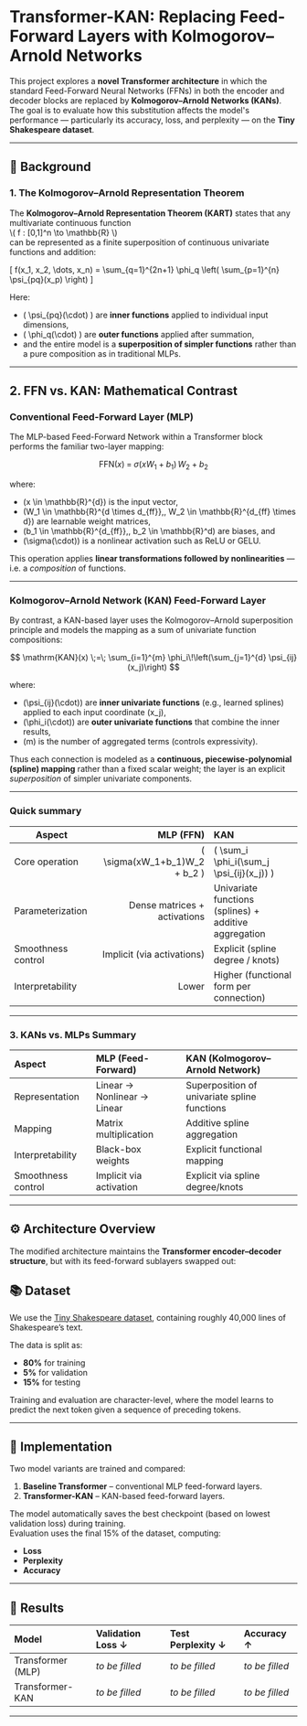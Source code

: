 # Transformer-KAN: Replacing Feed-Forward Layers with Kolmogorov–Arnold Networks

This project explores a **novel Transformer architecture** in which the standard Feed-Forward Neural Networks (FFNs) in both the encoder and decoder blocks are replaced by **Kolmogorov–Arnold Networks (KANs)**.  
The goal is to evaluate how this substitution affects the model's performance — particularly its accuracy, loss, and perplexity — on the **Tiny Shakespeare dataset**.

---

## 🧠 Background

### 1. The Kolmogorov–Arnold Representation Theorem

The **Kolmogorov–Arnold Representation Theorem (KART)** states that any multivariate continuous function  
\\( f : [0,1]^n \to \mathbb{R} \\)  
can be represented as a finite superposition of continuous univariate functions and addition:

\[
f(x_1, x_2, \dots, x_n) = \sum_{q=1}^{2n+1} \phi_q \left( \sum_{p=1}^{n} \psi_{pq}(x_p) \right)
\]

Here:
- \( \psi_{pq}(\cdot) \) are **inner functions** applied to individual input dimensions,  
- \( \phi_q(\cdot) \) are **outer functions** applied after summation,  
- and the entire model is a **superposition of simpler functions** rather than a pure composition as in traditional MLPs.

---

## 2. FFN vs. KAN: Mathematical Contrast

### Conventional Feed-Forward Layer (MLP)

The MLP-based Feed-Forward Network within a Transformer block performs the familiar two-layer mapping:

$$
\mathrm{FFN}(x) \;=\; \sigma\big(x W_1 + b_1\big)\, W_2 + b_2
$$

where:
- \(x \in \mathbb{R}^{d}\) is the input vector,  
- \(W_1 \in \mathbb{R}^{d \times d_{ff}},\, W_2 \in \mathbb{R}^{d_{ff} \times d}\) are learnable weight matrices,  
- \(b_1 \in \mathbb{R}^{d_{ff}},\, b_2 \in \mathbb{R}^d\) are biases, and  
- \(\sigma(\cdot)\) is a nonlinear activation such as ReLU or GELU.

This operation applies **linear transformations followed by nonlinearities** — i.e. a *composition* of functions.

---

### Kolmogorov–Arnold Network (KAN) Feed-Forward Layer

By contrast, a KAN-based layer uses the Kolmogorov–Arnold superposition principle and models the mapping as a sum of univariate function compositions:

$$
\mathrm{KAN}(x) \;=\; \sum_{i=1}^{m} \phi_i\!\left(\sum_{j=1}^{d} \psi_{ij}(x_j)\right)
$$

where:
- \(\psi_{ij}(\cdot)\) are **inner univariate functions** (e.g., learned splines) applied to each input coordinate \(x_j\),  
- \(\phi_i(\cdot)\) are **outer univariate functions** that combine the inner results,  
- \(m\) is the number of aggregated terms (controls expressivity).

Thus each connection is modeled as a **continuous, piecewise-polynomial (spline) mapping** rather than a fixed scalar weight; the layer is an explicit *superposition* of simpler univariate components.

---

### Quick summary

| Aspect | MLP (FFN) | KAN |
|---|---:|:---|
| Core operation | \( \sigma(xW_1+b_1)W_2 + b_2 \) | \( \sum_i \phi_i(\sum_j \psi_{ij}(x_j)) \) |
| Parameterization | Dense matrices + activations | Univariate functions (splines) + additive aggregation |
| Smoothness control | Implicit (via activations) | Explicit (spline degree / knots) |
| Interpretability | Lower | Higher (functional form per connection) |

---

### 3. KANs vs. MLPs Summary

| Aspect | MLP (Feed-Forward) | KAN (Kolmogorov–Arnold Network) |
|:-------|:-------------------|:--------------------------------|
| Representation | Linear → Nonlinear → Linear | Superposition of univariate spline functions |
| Mapping | Matrix multiplication | Additive spline aggregation |
| Interpretability | Black-box weights | Explicit functional mapping |
| Smoothness control | Implicit via activation | Explicit via spline degree/knots |

---

## ⚙️ Architecture Overview

The modified architecture maintains the **Transformer encoder–decoder structure**, but with its feed-forward sublayers swapped out:



## 📚 Dataset

We use the [Tiny Shakespeare dataset](https://github.com/karpathy/char-rnn/blob/master/data/tinyshakespeare/input.txt), containing roughly 40,000 lines of Shakespeare’s text.

The data is split as:
- **80%** for training  
- **5%** for validation  
- **15%** for testing  

Training and evaluation are character-level, where the model learns to predict the next token given a sequence of preceding tokens.

---

## 🧩 Implementation

Two model variants are trained and compared:
1. **Baseline Transformer** – conventional MLP feed-forward layers.  
2. **Transformer-KAN** – KAN-based feed-forward layers.

The model automatically saves the best checkpoint (based on lowest validation loss) during training.  
Evaluation uses the final 15% of the dataset, computing:
- **Loss**
- **Perplexity**
- **Accuracy**

---

## 🧪 Results

| Model | Validation Loss ↓ | Test Perplexity ↓ | Accuracy ↑ |
|:-------|:------------------|:------------------|:-------------|
| Transformer (MLP) | *to be filled* | *to be filled* | *to be filled* |
| Transformer-KAN | *to be filled* | *to be filled* | *to be filled* |

---
